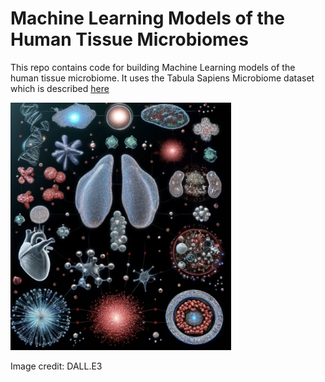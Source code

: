 # Machine Learning Models of the Human Tissue Microbiomes
This repo contains code for building Machine Learning models of the human tissue microbiome. It uses the Tabula Sapiens Microbiome dataset which is described <a href="https://www.biorxiv.org/content/10.1101/2022.10.11.511790v2/">here</a>


<img src="https://github.com/gitamahm/machine_learning_models_human_tissue_microbiomes/blob/main/tissue_microbiomes.png" width="70%" height="70%">

Image credit: DALL.E3
